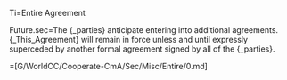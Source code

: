Ti=Entire Agreement

Future.sec=The {_parties} anticipate entering into additional agreements.  {_This_Agreement} will remain in force unless and until expressly superceded by another formal agreement signed by all of the {_parties}.

=[G/WorldCC/Cooperate-CmA/Sec/Misc/Entire/0.md]
